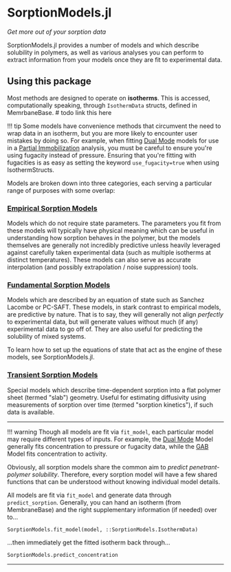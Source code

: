 # SorptionModels.jl

*Get more out of your sorption data*

SorptionModels.jl provides a number of models and which describe solubility in polymers, as well as various analyses you can perform to extract information from your models once they are fit to experimental data.


## Using this package
Most methods are designed to operate on **isotherms**. This is accessed, computationally speaking, through `IsothermData` structs, defined in MemrbaneBase. # todo link this here

!!! tip 
    Some models have convenience methods that circumvent the need to wrap data in an isotherm, but you are more likely to encounter user mistakes by doing so. For example, when fitting [Dual Mode](@ref) models for use in a [Partial Immobilization](@ref) analysis, you must be careful to ensure you're using fugacity instead of pressure. Ensuring that you're fitting with fugacities is as easy as setting the keyword `use_fugacity=true` when using IsothermStructs.

Models are broken down into three categories, each serving a particular range of purposes with some overlap:

### [Empirical Sorption Models](@ref)
Models which do not require state parameters. The parameters you fit from these models will typically have physical meaning which can be useful in understanding how sorption behaves in the polymer, but the models themselves are generally not incredibly predictive unless heavily leveraged against carefully taken experimental data (such as multiple isotherms at distinct temperatures). These models can also serve as accurate interpolation (and possibly extrapolation / noise suppression) tools. 


### [Fundamental Sorption Models](@ref)
Models which are described by an equation of state such as Sanchez Lacombe or PC-SAFT. These models, in stark contrast to empirical models, are predictive by nature. That is to say, they will generally not align *perfectly* to experimental data, but will generate values without much (if any) experimental data to go off of. They are also useful for predicting the solubility of mixed systems. 

To learn how to set up the equations of state that act as the engine of these models, see SorptionModels.jl.


### [Transient Sorption Models](@ref)
Special models which describe time-dependent sorption into a flat polymer sheet (termed "slab") geometry. Useful for estimating diffusivity using measurements of sorption over time (termed "sorption kinetics"), if such data is available. 

---

!!! warning
    Though all models are fit via `fit_model`, each particular model may require different types of inputs. 
    For example, the [Dual Mode](@ref) Model generally fits concentration to pressure or fugacity data, while the [GAB](@ref) Model fits concentration to activity. 

Obviously, all sorption models share the common aim to *predict penetrant-polymer solubility*. Therefore, every sorption model will have a few shared functions that can be understood without knowing individual model details.

All models are fit via `fit_model` and generate data through `predict_sorption`.
Generally, you can hand an isotherm (from MembraneBase) and the right supplementary information (if needed) over to... 
```@docs
SorptionModels.fit_model(model, ::SorptionModels.IsothermData)
```
...then immediately get the fitted isotherm back through...
```@docs
SorptionModels.predict_concentration
```

---



